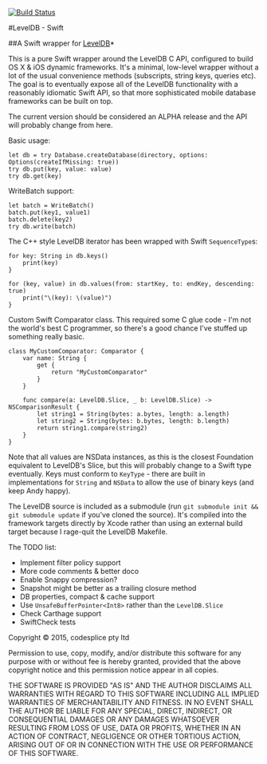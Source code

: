 [![Build Status](https://travis-ci.org/emilwojtaszek/leveldb-swift.svg?branch=travis-ci)](https://travis-ci.org/emilwojtaszek/leveldb-swift)

#LevelDB - Swift

##A Swift wrapper for [LevelDB](https://github.com/google/leveldb)*

This is a pure Swift wrapper around the LevelDB C API, configured to build OS X & iOS dynamic frameworks. It's a minimal, low-level wrapper without a lot of the usual convenience methods (subscripts, string keys, queries etc). The goal is to eventually expose all of the LevelDB functionality with a reasonably idiomatic Swift API, so that more sophisticated mobile database frameworks can be built on top. 

The current version should be considered an ALPHA release and the API will probably change from here. 

Basic usage:

	let db = try Database.createDatabase(directory, options: Options(createIfMissing: true))
	try db.put(key, value: value)
	try db.get(key)

WriteBatch support:

	let batch = WriteBatch()
	batch.put(key1, value1)
	batch.delete(key2)
	try db.write(batch)

The C++ style LevelDB iterator has been wrapped with Swift `SequenceType`s:

	for key: String in db.keys()
		print(key)
	}
  
	for (key, value) in db.values(from: startKey, to: endKey, descending: true)
		print("\(key): \(value)")
	}
  

Custom Swift Comparator class. This required some C glue code - I'm not the world's best C programmer, so there's a good chance I've stuffed up something really basic.

	class MyCustomComparator: Comparator {
		var name: String {
			get {
				return "MyCustomComparator"
			}
		}
		
	    func compare(a: LevelDB.Slice, _ b: LevelDB.Slice) -> NSComparisonResult {
	        let string1 = String(bytes: a.bytes, length: a.length)
	        let string2 = String(bytes: b.bytes, length: b.length)
	        return string1.compare(string2)
	    }
	}

Note that all values are NSData instances, as this is the closest Foundation equivalent to LevelDB's Slice, but this will probably change to a Swift type eventually. Keys must conform to `KeyType` - there are built in implementations for `String` and `NSData` to allow the use of binary keys (and keep Andy happy).

The LevelDB source is included as a submodule (run `git submodule init && git submodule update` if you've cloned the source). It's compiled into the framework targets directly by Xcode rather than using an external build target because I rage-quit the LevelDB Makefile.

The TODO list:

* Implement filter policy support
* More code comments & better doco
* Enable Snappy compression?
* Snapshot might be better as a trailing closure method 
* DB properties, compact & cache support
* Use `UnsafeBufferPointer<Int8>` rather than the `LevelDB.Slice`
* Check Carthage support
* SwiftCheck tests


Copyright © 2015, codesplice pty ltd

Permission to use, copy, modify, and/or distribute this software for any purpose with or without fee is hereby granted, provided that the above copyright notice and this permission notice appear in all copies.

THE SOFTWARE IS PROVIDED "AS IS" AND THE AUTHOR DISCLAIMS ALL WARRANTIES WITH REGARD TO THIS SOFTWARE INCLUDING ALL IMPLIED WARRANTIES OF MERCHANTABILITY AND FITNESS. IN NO EVENT SHALL THE AUTHOR BE LIABLE FOR ANY SPECIAL, DIRECT, INDIRECT, OR CONSEQUENTIAL DAMAGES OR ANY DAMAGES WHATSOEVER RESULTING FROM LOSS OF USE, DATA OR PROFITS, WHETHER IN AN ACTION OF CONTRACT, NEGLIGENCE OR OTHER TORTIOUS ACTION, ARISING OUT OF OR IN CONNECTION WITH THE USE OR PERFORMANCE OF THIS SOFTWARE.

